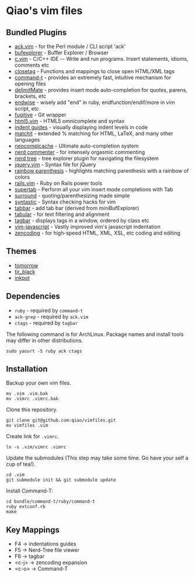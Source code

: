 Qiao's vim files
================

## Bundled Plugins ##

* [ack.vim](https://github.com/mileszs/ack.vim) - for the Perl module / CLI script 'ack'
* [bufexplorer](https://github.com/vim-scripts/bufexplorer.zip) - Buffer Explorer / Browser
* [c.vim](https://github.com/vim-scripts/c.vim) - C/C++ IDE -- Write and run programs. Insert statements, idioms, comments etc
* [closetag](https://github.com/docunext/closetag.vim) - Functions and mappings to close open HTML/XML tags
* [command-t](https://github.com/wincent/Command-T) - provides an extremely fast, intuitive mechanism for opening files
* [delimitMate](https://github.com/Raimondi/delimitMate) - provides insert mode auto-completion for quotes, parens, brackets, etc
* [endwise](https://github.com/tpope/vim-endwise) - wisely add "end" in ruby, endfunction/endif/more in vim script, etc
* [fugitive](https://github.com/tpope/vim-fugitive) - Git wrapper 
* [html5.vim](https://github.com/othree/html5.vim) - HTML5 omnicomplete and syntax
* [indent guides](https://github.com/nathanaelkane/vim-indent-guides) - visually displaying indent levels in code
* [matchit](https://github.com/vim-scripts/matchit.zip) - extended % matching for HTML, LaTeX, and many other languages
* [neocomplcache](https://github.com/Shougo/neocomplcache) - Ultimate auto-completion system
* [nerd commenter](https://github.com/scrooloose/nerdcommenter) - for intensely orgasmic commenting 
* [nerd tree](https://github.com/scrooloose/nerdtree) - tree explorer plugin for navigating the filesystem
* [jquery.vim](https://github.com/nono/jquery.vim) - Syntax file for jQuery
* [rainbow parenthesis](http://www.vim.org/scripts/script.php?script_id=1230) - highlights matching parenthesis with a rainbow of colors
* [rails.vim](https://github.com/tpope/vim-rails) - Ruby on Rails power tools 
* [supertab](https://github.com/ervandew/supertab) - Perform all your vim insert mode completions with Tab 
* [surround](https://github.com/tpope/vim-surround) - quoting/parenthesizing made simple
* [syntastic](https://github.com/scrooloose/syntastic/) - Syntax checking hacks for vim 
* [tabbar](http://www.vim.org/scripts/script.php?script_id=1338) - add tab bar (derived from miniBufExplorer)
* [tabular](https://github.com/godlygeek/tabular) - for text filtering and alignment 
* [tagbar](https://github.com/majutsushi/tagbar) - displays tags in a window, ordered by class etc
* [vim-javascript](https://github.com/pangloss/vim-javascript) - Vastly improved vim's javascript indentation
* [zencoding](https://github.com/mattn/zencoding-vim) - for high-speed HTML, XML, XSL, etc coding and editing

## Themes ##

* [tomorrow](https://github.com/ChrisKempson/Tomorrow-Theme/tree/master/Vim)
* [tir\_black](http://www.vim.org/scripts/script.php?script_id=2777)
* [inkpot](http://www.vim.org/scripts/script.php?script_id=1143)

## Dependencies ##

* `ruby` - required by `command-t`
* `ack-grep` - required by `ack.vim`
* `ctags` - required by `tagbar`

The following command is for ArchLinux. Package names and install tools may differ in other distributions.

    sudo yaourt -S ruby ack ctags

## Installation ##

Backup your own vim files.

    mv .vim .vim.bak
    mv .vimrc .vimrc.bak

Clone this repository.

    git clone git@github.com:qiao/vimfiles.git
    mv vimfiles .vim

Create link for `.vimrc`.
    
    ln -s .vim/vimrc .vimrc

Update the submodules (This step may take some time. Go have your self a cup of tea!).

    cd .vim
    git submodule init && git submodule update

Install Command-T:
    
    cd bundle/command-t/ruby/command-t
    ruby extconf.rb
    make

## Key Mappings ##

* F4 -> indentations guides
* F5 -> Nerd-Tree file viewer
* F6 -> tagbar
* \<c-j\> -> zencoding expansion
* \<c-o\> -> Command-T
